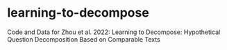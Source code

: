 # learning-to-decompose
Code and Data for Zhou et al. 2022: Learning to Decompose: Hypothetical Question Decomposition Based on Comparable Texts
